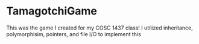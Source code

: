 # TamagotchiGame
This was the game I created for my COSC 1437 class!
I utilized inheritance, polymorphisim, pointers, and file I/O to implement this  
